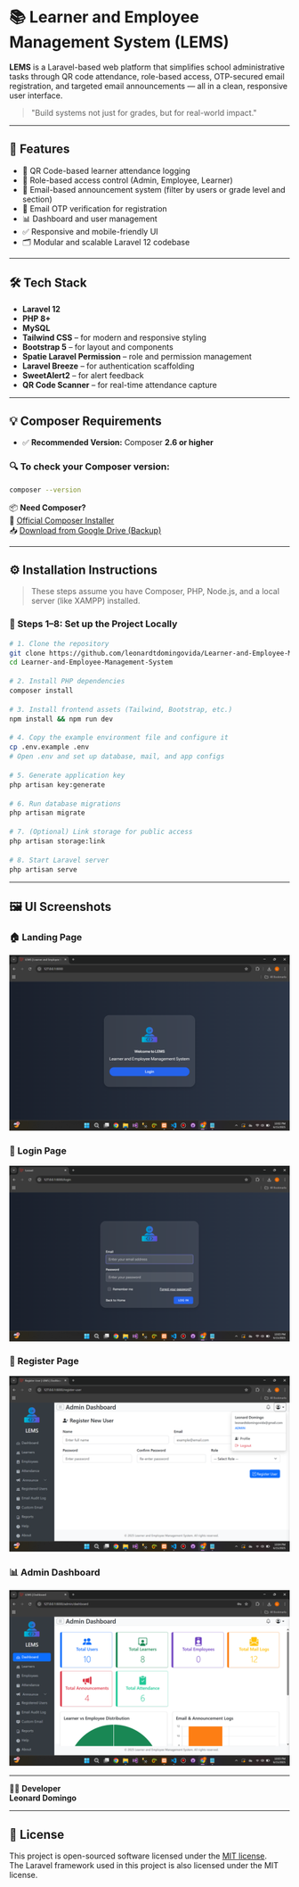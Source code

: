 # 📚 Learner and Employee Management System (LEMS)

**LEMS** is a Laravel-based web platform that simplifies school administrative tasks through QR code attendance, role-based access, OTP-secured email registration, and targeted email announcements — all in a clean, responsive user interface.

> "Build systems not just for grades, but for real-world impact."

---

## 🚀 Features

- 📌 QR Code-based learner attendance logging  
- 👤 Role-based access control (Admin, Employee, Learner)  
- 📧 Email-based announcement system (filter by users or grade level and section)  
- 🔐 Email OTP verification for registration  
- 📊 Dashboard and user management  
- ✅ Responsive and mobile-friendly UI  
- 🗂️ Modular and scalable Laravel 12 codebase  

---

## 🛠️ Tech Stack

- **Laravel 12**  
- **PHP 8+**  
- **MySQL**  
- **Tailwind CSS** – for modern and responsive styling  
- **Bootstrap 5** – for layout and components  
- **Spatie Laravel Permission** – role and permission management  
- **Laravel Breeze** – for authentication scaffolding  
- **SweetAlert2** – for alert feedback  
- **QR Code Scanner** – for real-time attendance capture  

---

## 💡 Composer Requirements

- ✅ **Recommended Version:** Composer **2.6 or higher**

### 🔍 To check your Composer version:

```bash
composer --version
```

📦 **Need Composer?**  
🔗 [Official Composer Installer](https://getcomposer.org/download/)  
📥 [Download from Google Drive (Backup)](https://drive.google.com/file/d/1_RvlePpUOzqaVPJYQ-HQKCGEkAYxxkZU/view?usp=sharing)

---

## ⚙️ Installation Instructions

> These steps assume you have Composer, PHP, Node.js, and a local server (like XAMPP) installed.

### 🔧 Steps 1–8: Set up the Project Locally

```bash
# 1. Clone the repository
git clone https://github.com/leonardtdomingovida/Learner-and-Employee-Management-System.git
cd Learner-and-Employee-Management-System

# 2. Install PHP dependencies
composer install

# 3. Install frontend assets (Tailwind, Bootstrap, etc.)
npm install && npm run dev

# 4. Copy the example environment file and configure it
cp .env.example .env
# Open .env and set up database, mail, and app configs

# 5. Generate application key
php artisan key:generate

# 6. Run database migrations
php artisan migrate

# 7. (Optional) Link storage for public access
php artisan storage:link

# 8. Start Laravel server
php artisan serve
```

---

## 🖼️ UI Screenshots

### 🏠 Landing Page
![Landing Page](public/screenshots/landing_page.png)

### 🔐 Login Page
![Login Page](public/screenshots/login.png)

### 📝 Register Page
![Register Page](public/screenshots/register.png)

### 📊 Admin Dashboard
![Admin Dashboard](public/screenshots/admin_dashboard.png)

---

👨‍💻 **Developer**  
**Leonard Domingo**

---

## 📄 License

This project is open-sourced software licensed under the [MIT license](https://opensource.org/licenses/MIT).  
The Laravel framework used in this project is also licensed under the MIT license.
